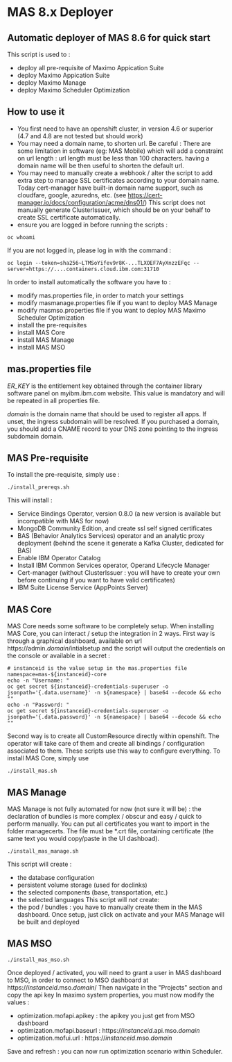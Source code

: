 # MAS 8.x Deployer
## Automatic deployer of MAS 8.6 for quick start

This script is used to :
- deploy all pre-requisite of Maximo Appication Suite
- deploy Maximo Appication Suite
- deploy Maximo Manage
- deploy Maximo Scheduler Optimization



## How to use it

- You first need to have an openshift cluster, in version 4.6 or superior (4.7 and 4.8 are not tested but should work)
- You may need a domain name, to shorten url. Be careful : There are some limitation in software (eg: MAS Mobile) which will add a constraint on url length : url length must be less than 100 characters. having a domain name will be then useful to shorten the default url.
- You  may need to manually create a webhook / alter the script to add extra step to manage SSL certificates according to your domain name. Today cert-manager have built-in domain name support, such as cloudfare, google, azuredns, etc. (see https://cert-manager.io/docs/configuration/acme/dns01/)
This script does not manually generate ClusterIssuer, which should be on your behalf to create SSL certificate automatically.
- ensure you are logged in before running the scripts :
```
oc whoami
```
If you are not logged in, please log in with the command :
```
oc login --token=sha256~LTMSoYifev9r8K-...TLXOEF7AyXnzzEFqc --server=https://....containers.cloud.ibm.com:31710
```

In order to install automatically the software you have to :
- modify mas.properties file, in order to match your settings
- modify masmanage.properties file if you want to deploy MAS Manage
- modify masmso.properties file if you want to deploy MAS Maximo Scheduler Optimization
- install the pre-requisites 
- install MAS Core
- install MAS Manage
- install MAS MSO

## mas.properties file
*ER_KEY* is the entitlement key obtained through the container library software panel on myibm.ibm.com website. This value is mandatory and will be repeated in all properties file.

*domain* is the domain name that should be used to register all apps. If unset, the ingress subdomain will be resolved. If you purchased a domain, you should add a CNAME record to your DNS zone pointing to the ingress subdomain domain.

## MAS Pre-requisite
To install the pre-requisite, simply use :
```
./install_prereqs.sh
```
This will install : 
- Service Bindings Operator, version 0.8.0 (a new version is available but incompatible with MAS for now)
- MongoDB Community Edition, and create ssl self signed certificates
- BAS (Behavior Analytics Services) operator and an analytic proxy deployment (behind the scene it generate a Kafka Cluster, dedicated for BAS)
- Enable IBM Operator Catalog
- Install IBM Common Services operator, Operand Lifecycle Manager
- Cert-manager (without ClusterIssuer : you will have to create your own before continuing if you want to have valid certificates)
- IBM Suite License Service (AppPoints Server)

## MAS Core
MAS Core needs some software to be completely setup. When installing MAS Core, you can interact / setup the integration in 2 ways.
First  way is through a graphical dashboard, available on url https://admin._domain_/intialsetup and the script will output the credentials on the console or available in a secret :
```
# instanceid is the value setup in the mas.properties file
namespace=mas-${instanceid}-core
echo -n "Username: "
oc get secret ${instanceid}-credentials-superuser -o jsonpath='{.data.username}' -n ${namespace} | base64 --decode && echo ""
echo -n "Password: "
oc get secret ${instanceid}-credentials-superuser -o jsonpath='{.data.password}' -n ${namespace} | base64 --decode && echo ""
```
Second way is to create all CustomResource directly within openshift. The operator will take care of them and create all bindings / configuration associated to them. These scripts use this way to configure everything.
To install MAS Core, simply use
```
./install_mas.sh
```

## MAS Manage
MAS Manage is not fully automated for now (not sure it will be) : the declaration of bundles is more complex / obscur and easy / quick to perform manually.
You can put all certificates you want to import in the folder managecerts. The file must be *.crt file, containing certificate (the same text you would copy/paste in the UI dashboad).

```
./install_mas_manage.sh 
```
This script will create :
- the database configuration
- persistent volume storage  (used for doclinks)
- the selected components (base, transportation, etc.)
- the selected languages
This script will _not_ create:
- the pod / bundles : you have to manually create them in the MAS dashboard. Once setup, just click on activate and your MAS Manage will be built and deployed

## MAS MSO
```
./install_mas_mso.sh 
```
Once deployed / activated, you will need to grant a user in MAS dashboard to MSO, in order to connect to MSO dashboard at https://_instanceid_.mso._domain_/
Then navigate in the "Projects" section and copy the api key
In maximo system properties, you must now modify the values :
- optimization.mofapi.apikey : the apikey you just get from MSO dashboard
- optimization.mofapi.baseurl : https://_instanceid_.api.mso._domain_
- optimization.mofui.url : https://_instanceid_.mso._domain_

Save and refresh : you can now run optimization scenario within Scheduler.